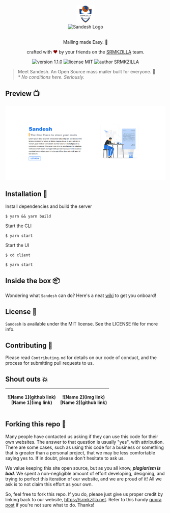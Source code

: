 <div align="center">
  <img alt="SRMKZILLA Logo" src="docs/srmkzilla_logo.png" height="56" />
</div>
<div align="center">
  <img alt="Sandesh Logo" src="docs/logo.svg" height="56" />
</div>

<br>
<p align="center">
Mailing made Easy. 💌
</p>
<p align="center">
crafted with <span style="color: #8b0000;">&hearts;</span> by your friends on the <a href="https://srmkzilla.net">SRMKZILLA</a> team.
</p>
<p align="center">
    <img src="https://img.shields.io/badge/version-1.1.0-yellowgreen" alt="version 1.1.0"/>
    <img src="https://img.shields.io/badge/license-MIT-brightgreen" alt="license MIT"/>
    <img src="https://img.shields.io/badge/author-SRMKZILLA-orange" alt="author SRMKZILLA"/>
</p>

> Meet Sandesh. An Open Source mass mailer built for everyone. 🚀  
> _\* No conditions here. Seriously._

## Preview 📺

<div align="center">
  <img alt="Screenshot" src="docs/cover.png" />
</div>

## Installation 🔧

Install dependencies and build the server

```
$ yarn && yarn build
```

Start the CLI

```
$ yarn start
```

Start the UI

```
$ cd client
```

```
$ yarn start
```

## Inside the box 📦

Wondering what `Sandesh` can do? Here's a neat [wiki](https://github.com/srm-kzilla/sandesh-mern) to get you onboard!

## License 📜

`Sandesh` is available under the MIT license. See the LICENSE file for more info.

## Contributing 🤝

Please read `Contributing.md` for details on our code of conduct, and the process for submitting pull requests to us.

## Shout outs 💥

| <p align="center">![Name 1](github link)<br>[Name 1](img link)</p> | <p align="center">![Name 2](img link)<br>[Name 2](github link)</p> |
| ------------------------------------------------------------------ | ------------------------------------------------------------------ |

## Forking this repo 🚨

Many people have contacted us asking if they can use this code for their own websites. The answer to that question is usually "yes", with attribution. There are some cases, such as using this code for a business or something that is greater than a personal project, that we may be less comfortable saying yes to. If in doubt, please don't hesitate to ask us.

We value keeping this site open source, but as you all know, _**plagiarism is bad**_. We spent a non-negligible amount of effort developing, designing, and trying to perfect this iteration of our website, and we are proud of it! All we ask is to not claim this effort as your own.

So, feel free to fork this repo. If you do, please just give us proper credit by linking back to our website, https://srmkzilla.net. Refer to this handy [quora post](https://www.quora.com/Is-it-bad-to-copy-other-peoples-code) if you're not sure what to do. Thanks!
